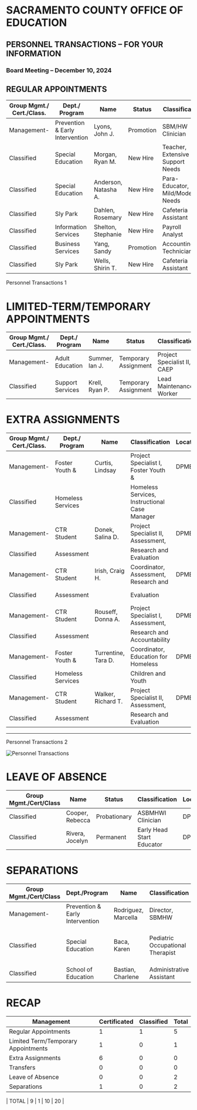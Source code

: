 <!-- Page 1 -->
# SACRAMENTO COUNTY OFFICE OF EDUCATION  
## PERSONNEL TRANSACTIONS – FOR YOUR INFORMATION  
### Board Meeting – December 10, 2024  

## REGULAR APPOINTMENTS  

| Group Mgmt./ Cert./Class. | Dept./ Program                | Name                | Status   | Classification                     | Location          | Effective Date | Salary Placement |
|---------------------------|-------------------------------|---------------------|----------|------------------------------------|-------------------|----------------|------------------|
| Management-                | Prevention & Early Intervention| Lyons, John J.     | Promotion| SBM/HW Clinician                   | DPMEC             | 11/12/24       | MT-24            |
| Classified                 | Special Education             | Morgan, Ryan M.     | New Hire | Teacher, Extensive Support Needs    | Prairie West      | 12/02/24       | CT-02            |
| Classified                 | Special Education             | Anderson, Natasha A. | New Hire | Para-Educator, Mild/Moderate Needs | Spinelli Elementary| 11/18/24       | CL-17-A          |
| Classified                 | Sly Park                     | Dahlen, Rosemary     | New Hire | Cafeteria Assistant                 | Sly Park          | 11/04/24       | CL-11-A          |
| Classified                 | Information Services          | Shelton, Stephanie   | New Hire | Payroll Analyst                     | Bunker             | 11/18/24       | CL-32-A          |
| Classified                 | Business Services             | Yang, Sandy          | Promotion| Accounting Technician               | Bunker             | 11/04/24       | CL-26-A          |
| Classified                 | Sly Park                     | Wells, Shirin T.     | New Hire | Cafeteria Assistant                 | Sly Park          | 11/13/24       | CL-11-A          |

Personnel Transactions 1
<!-- Page 2 -->
# LIMITED-TERM/TEMPORARY APPOINTMENTS

| Group Mgmt./ Cert./Class. | Dept./ Program          | Name                | Status              | Classification                | Location | Effective Date/Duration |
|----------------------------|------------------------|---------------------|---------------------|-------------------------------|----------|-------------------------|
| Management-                | Adult Education         | Summer, Ian J.      | Temporary Assignment | Project Specialist II, CAEP    | DPMEC    | 10/23/24                |
| Classified                 | Support Services        | Krell, Ryan P.      | Temporary Assignment | Lead Maintenance Worker        | DPMEC    | 11/20/24                |

# EXTRA ASSIGNMENTS

| Group Mgmt./ Cert./Class. | Dept./ Program          | Name                | Classification                             | Location | Effective Date/Duration                  |
|----------------------------|------------------------|---------------------|-------------------------------------------|----------|------------------------------------------|
| Management-                | Foster Youth &         | Curtis, Lindsay      | Project Specialist I, Foster Youth &     | DPMEC    | Work up to 15 additional days for        |
| Classified                 | Homeless Services       |                     | Homeless Services, Instructional Case Manager |          | 2024-2025 fiscal year                    |
| Management-                | CTR Student            | Donek, Salina D.    | Project Specialist II, Assessment,       | DPMEC    | Work up to 8.8 additional days for       |
| Classified                 | Assessment             |                     | Research and Evaluation                   |          | 2024-2025 fiscal year                    |
| Management-                | CTR Student            | Irish, Craig H.      | Coordinator, Assessment, Research and    | DPMEC    | Work up to 8.8 additional days for       |
| Classified                 | Assessment             |                     | Evaluation                                 |          | 2024-2025 fiscal year                    |
| Management-                | CTR Student            | Rouseff, Donna A.    | Project Specialist I, Assessment,        | DPMEC    | Work up to 8.8 additional days for       |
| Classified                 | Assessment             |                     | Research and Accountability               |          | 2024-2025 fiscal year                    |
| Management-                | Foster Youth &         | Turrentine, Tara D.  | Coordinator, Education for Homeless      | DPMEC    | Work up to 8 additional days for         |
| Classified                 | Homeless Services       |                     | Children and Youth                        |          | 2024-2025 fiscal year                    |
| Management-                | CTR Student            | Walker, Richard T.    | Project Specialist II, Assessment,       | DPMEC    | Work up to 8.8 additional days for       |
| Classified                 | Assessment             |                     | Research and Evaluation                   |          | 2024-2025 fiscal year                    |

---

Personnel Transactions 2
<!-- Page 3 -->
![Personnel Transactions](https://via.placeholder.com/993x768.png?text=Personnel+Transactions)

# LEAVE OF ABSENCE

| Group Mgmt./Cert/Class | Name                | Status       | Classification        | Location | Effective Date/Duration  |
|------------------------|---------------------|--------------|------------------------|----------|---------------------------|
| Classified              | Cooper, Rebecca      | Probationary | ASBMHWI Clinician      | DPMEC    | 11/12/24-11/15/24         |
| Classified              | Rivera, Jocelyn      | Permanent    | Early Head Start Educator | DPMEC    | 09/09/24-11/15/24         |

# SEPARATIONS

| Group Mgmt./Cert/Class | Dept./Program        | Name                | Classification               | Location                     | Effective Date | Reason for Leaving |
|------------------------|----------------------|---------------------|-------------------------------|------------------------------|----------------|--------------------|
| Management-            | Prevention & Early Intervention | Rodriguez, Marcella | Director, SBMHW              | DPMEC                        | 01/02/25       | Resignation         |
| Classified              | Special Education     | Baca, Karen         | Pediatric Occupational Therapist | Leo A. Palmiter Jr./Sr. High School | 03/07/25       | Retirement          |
| Classified              | School of Education   | Bastian, Charlene   | Administrative Assistant      | DPMEC                        | 12/02/24       | Resignation         |

# RECAP

| Management | Certificated | Classified | Total |
|------------|--------------|------------|-------|
| Regular Appointments          | 1            | 1          | 5     | 7     |
| Limited Term/Temporary Appointments | 1            | 0          | 1     | 2     |
| Extra Assignments             | 6            | 0          | 0     | 6     |
| Transfers                     | 0            | 0          | 0     | 0     |
| Leave of Absence              | 0            | 0          | 2     | 2     |
| Separations                   | 1            | 0          | 2     | 3     |

| TOTAL  | 9 | 1 | 10 | 20 |
